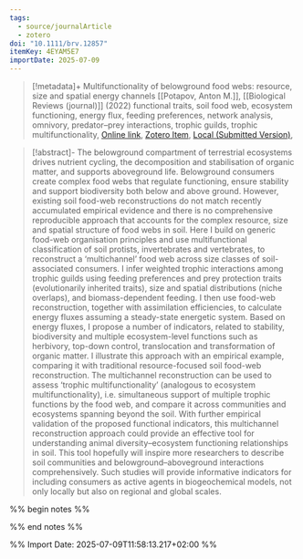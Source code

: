 ```yaml
---
tags:
  - source/journalArticle
  - zotero
doi: "10.1111/brv.12857"
itemKey: 4EYAM5E7
importDate: 2025-07-09
---
```

>[!metadata]+
> Multifunctionality of belowground food webs: resource, size and spatial energy channels
> [[Potapov, Anton M.]], 
> [[Biological Reviews (journal)]] (2022)
> functional traits, soil food web, ecosystem functioning, energy flux, feeding preferences, network analysis, omnivory, predator–prey interactions, trophic guilds, trophic multifunctionality, 
> [Online link](https://onlinelibrary.wiley.com/doi/abs/10.1111/brv.12857), [Zotero Item](zotero://select/library/items/4EYAM5E7), [Local (Submitted Version)](file://C:/Users/aburg/Documents/references/zotero/storage/5GR3P4DJ/Potapov2022_Multifunctionalitybelowground.pdf), 

>[!abstract]-
>The belowground compartment of terrestrial ecosystems drives nutrient cycling, the decomposition and stabilisation of organic matter, and supports aboveground life. Belowground consumers create complex food webs that regulate functioning, ensure stability and support biodiversity both below and above ground. However, existing soil food-web reconstructions do not match recently accumulated empirical evidence and there is no comprehensive reproducible approach that accounts for the complex resource, size and spatial structure of food webs in soil. Here I build on generic food-web organisation principles and use multifunctional classification of soil protists, invertebrates and vertebrates, to reconstruct a ‘multichannel’ food web across size classes of soil-associated consumers. I infer weighted trophic interactions among trophic guilds using feeding preferences and prey protection traits (evolutionarily inherited traits), size and spatial distributions (niche overlaps), and biomass-dependent feeding. I then use food-web reconstruction, together with assimilation efficiencies, to calculate energy fluxes assuming a steady-state energetic system. Based on energy fluxes, I propose a number of indicators, related to stability, biodiversity and multiple ecosystem-level functions such as herbivory, top-down control, translocation and transformation of organic matter. I illustrate this approach with an empirical example, comparing it with traditional resource-focused soil food-web reconstruction. The multichannel reconstruction can be used to assess ‘trophic multifunctionality’ (analogous to ecosystem multifunctionality), i.e. simultaneous support of multiple trophic functions by the food web, and compare it across communities and ecosystems spanning beyond the soil. With further empirical validation of the proposed functional indicators, this multichannel reconstruction approach could provide an effective tool for understanding animal diversity–ecosystem functioning relationships in soil. This tool hopefully will inspire more researchers to describe soil communities and belowground–aboveground interactions comprehensively. Such studies will provide informative indicators for including consumers as active agents in biogeochemical models, not only locally but also on regional and global scales.

%% begin notes %%

%% end notes %%

%% Import Date: 2025-07-09T11:58:13.217+02:00 %%
